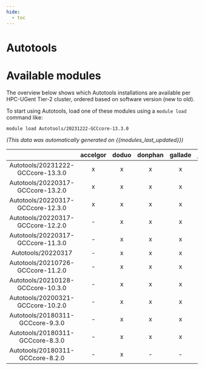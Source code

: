 ```yaml
---
hide:
  - toc
---
```


Autotools
=========

# Available modules


The overview below shows which Autotools installations are available per HPC-UGent Tier-2 cluster, ordered based on software version (new to old).

To start using Autotools, load one of these modules using a `module load` command like:

```shell
module load Autotools/20231222-GCCcore-13.3.0
```

*(This data was automatically generated on {{modules_last_updated}})*  

| |accelgor|doduo|donphan|gallade|joltik|shinx|
| :---: | :---: | :---: | :---: | :---: | :---: | :---: |
|Autotools/20231222-GCCcore-13.3.0|x|x|x|x|x|x|
|Autotools/20220317-GCCcore-13.2.0|x|x|x|x|x|x|
|Autotools/20220317-GCCcore-12.3.0|x|x|x|x|x|x|
|Autotools/20220317-GCCcore-12.2.0|-|x|x|x|-|x|
|Autotools/20220317-GCCcore-11.3.0|-|x|x|x|-|x|
|Autotools/20220317|-|x|x|x|-|x|
|Autotools/20210726-GCCcore-11.2.0|-|x|x|x|-|x|
|Autotools/20210128-GCCcore-10.3.0|-|x|x|x|-|-|
|Autotools/20200321-GCCcore-10.2.0|-|x|x|x|-|-|
|Autotools/20180311-GCCcore-9.3.0|-|x|x|x|-|-|
|Autotools/20180311-GCCcore-8.3.0|-|x|x|x|-|-|
|Autotools/20180311-GCCcore-8.2.0|-|x|-|-|-|-|
